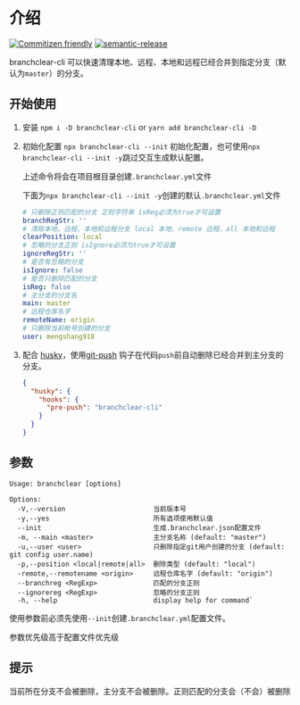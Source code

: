# 介绍

[![Commitizen friendly](https://img.shields.io/badge/commitizen-friendly-brightgreen.svg)](http://commitizen.github.io/cz-cli/) [![semantic-release](https://img.shields.io/badge/%20%20%F0%9F%93%A6%F0%9F%9A%80-semantic--release-e10079.svg)](https://github.com/semantic-release/semantic-release)

branchclear-cli 可以快速清理本地、远程、本地和远程已经合并到指定分支（默认为`master`）的分支。

## 开始使用

1. 安装
   `npm i -D branchclear-cli` or `yarn add branchclear-cli -D`
2. 初始化配置
   `npx branchclear-cli --init` 初始化配置，也可使用`npx branchclear-cli --init -y`跳过交互生成默认配置。

   上述命令将会在项目根目录创建`.branchclear.yml`文件

   下面为`npx branchclear-cli --init -y`创建的默认`.branchclear.yml`文件

   ```yaml
   # 只删除正则匹配的分支 正则字符串 isReg必须为true才可设置
   branchRegStr: ''
   # 清除本地、远程、本地和远程分支 local 本地、remote 远程、all 本地和远程
   clearPosition: local
   # 忽略的分支正则 isIgnore必须为true才可设置
   ignoreRegStr: ''
   # 是否有忽略的分支
   isIgnore: false
   # 是否只删除匹配的分支
   isReg: false
   # 主分支的分支名
   main: master
   # 远程仓库名字
   remoteName: origin
   # 只删除当前帐号创建的分支
   user: mengshang918
   ```

3. 配合 [husky](https://github.com/typicode/husky#readme)，使用[git-push](https://github.com/typicode/husky#readme) 钩子在代码`push`前自动删除已经合并到主分支的分支。

   ```json
   {
     "husky": {
       "hooks": {
         "pre-push": "branchclear-cli"
       }
     }
   }
   ```

## 参数

```shell
Usage: branchclear [options]

Options:
  -V,--version                      当前版本号
  -y,--yes                          所有选项使用默认值
  --init                            生成.branchclear.json配置文件
  -m, --main <master>               主分支名称 (default: "master")
  -u,--user <user>                  只删除指定git用户创建的分支 (default: git config user.name)
  -p,--position <local|remote|all>  删除类型 (default: "local")
  -remote,--remotename <origin>     远程仓库名字 (default: "origin")
  --branchreg <RegExp>              匹配的分支正则
  --ignorereg <RegExp>              忽略的分支正则
  -h, --help                        display help for command`
```

使用参数前必须先使用`--init`创建`.branchclear.yml`配置文件。

参数优先级高于配置文件优先级

## 提示

当前所在分支不会被删除，主分支不会被删除。正则匹配的分支会（不会）被删除
